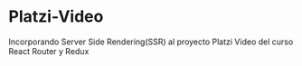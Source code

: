 # Platzi-Video
Incorporando Server Side Rendering(SSR) al proyecto Platzi Video del curso React Router y Redux
